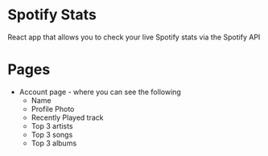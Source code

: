 # Spotify Stats
React app that allows you to check your live Spotify stats via the Spotify API

# Pages
* Account page - where you can see the following
    * Name
    * Profile Photo
    * Recently Played track
    * Top 3 artists
    * Top 3 songs
    * Top 3 albums